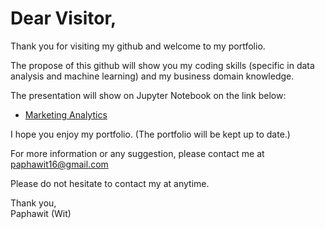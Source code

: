 # Dear Visitor,

Thank you for visiting my github and welcome to my portfolio.

The propose of this github will show you my coding skills (specific in data analysis and machine learning) and my business domain knowledge.

The presentation will show on Jupyter Notebook on the link below:
- [Marketing Analytics](https://github.com/Paphawit/Projects/blob/master/Marketing%20Analytics/marketing-analytics-paphawit.ipynb)

I hope you enjoy my portfolio. (The portfolio will be kept up to date.)

For more information or any suggestion, please contact me at paphawit16@gmail.com

Please do not hesitate to contact my at anytime.

Thank you, <br>
Paphawit (Wit)